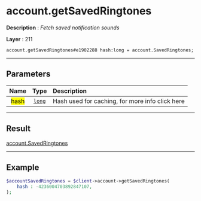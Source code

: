 # account.getSavedRingtones

**Description** : *Fetch saved notification sounds*

**Layer** : 211

```tl
account.getSavedRingtones#e1902288 hash:long = account.SavedRingtones;
```

---

## Parameters

| Name | Type | Description |
| :---: | :---: | :--- |
| <mark>hash</mark> | [`long`](type/long) | Hash used for caching, for more info click here |

---

## Result

[account.SavedRingtones](type/account.SavedRingtones)

---

## Example

```php
$accountSavedRingtones = $client->account->getSavedRingtones(
	hash : -4236004703892847107,
);
```